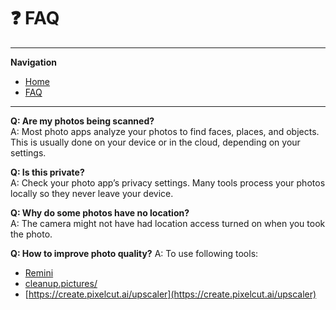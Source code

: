 # ❓ FAQ

---
**Navigation**
- [Home](index.md)
- [FAQ](faq.md)

---

**Q: Are my photos being scanned?**  
A: Most photo apps analyze your photos to find faces, places, and objects. This is usually done on your device or in the cloud, depending on your settings.

**Q: Is this private?**  
A: Check your photo app’s privacy settings. Many tools process your photos locally so they never leave your device.

**Q: Why do some photos have no location?**  
A: The camera might not have had location access turned on when you took the photo.

**Q: How to improve photo quality?**
A: To use following tools:
- [Remini](https://play.google.com/store/apps/details?id=com.bigwinepot.nwdn.international)
- [cleanup.pictures/](https://cleanup.pictures/)
- [https://create.pixelcut.ai/upscaler](https://create.pixelcut.ai/upscaler) 
